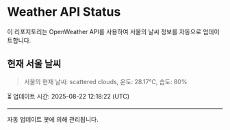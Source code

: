 
# Weather API Status

이 리포지토리는 OpenWeather API를 사용하여 서울의 날씨 정보를 자동으로 업데이트합니다.

## 현재 서울 날씨
> 서울의 현재 날씨: scattered clouds, 온도: 28.17°C, 습도: 80%

⏳ 업데이트 시간: 2025-08-22 12:18:22 (UTC)

---
자동 업데이트 봇에 의해 관리됩니다.
